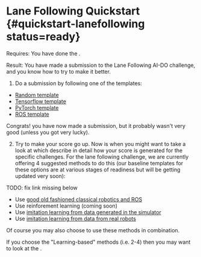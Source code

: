 # Lane Following Quickstart {#quickstart-lanefollowing status=ready}

<div class='requirements' markdown='1'>

Requires: You have done the [](#quickstart-preliminaries).

Result: You have made a submission to the Lane Following AI-DO challenge, and you know how to try to make it better.

</div>


1) Do a submission by following one of the templates:
* [Random template](#challenge-aido1_lf1-template-random)
* [Tensorflow template](#tensorflow-template) 
* [PyTorch template](#pytorch-template) 
* [ROS template](#ros-template) 

Congrats! you have now made a submission, but it probably wasn't very good (unless you got very lucky).

2) Try to make your score go up. Now is when you might want to take a look at [](#part:aido-rules) which describe in detail how your score is generated for the specific challenges. For the lane following challenge,  we are currently offering 4 suggested methods to do this (our baseline templates for these options are at various stages of readiness but will be getting updated very soon):

TODO: fix link missing below

* Use [good old fashioned classical robotics and ROS](#embodied_classic)
* Use reinforement learning (coming soon)
* Use [imitation learning from data generated in the simulator](#embodied_il_sim)
* Use [imitation learning from data from real robots](#embodied_il_logs)
  
Of course you may also choose to use these methods in combination. 

If you choose  the "Learning-based" methods (i.e. 2-4) then you may want to look at the [](#ml-primer).
